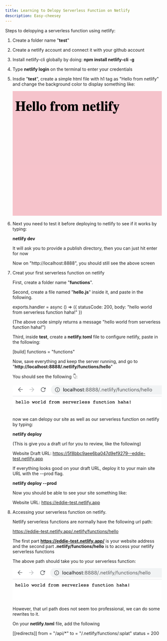 ```yaml
---
title: Learning to Delopy Serverless Function on Netlify
description: Easy-cheesey
---
```

Steps to delopying a serverless function using netlify:

<style>
.code {
    white-space: pre;
    font-family: monospace;
}
</style>

1. Create a folder name "**test**"

2. Create a netlify account and connect it with your github account

3. Install netlify-cli globally by doing:
    **npm install netlify-cli -g**

3. Type **netlify login** on the terminal to enter your credentials

4. Insdie "**test**", create a simple html file with h1 tag as "Hello from netlify" and change the background color to display something like:

    ![alt text](./images/test.png "image")

5. Next you need to test it before deploying to netlify to see if it works by typing:

    **netlify dev**

    It will ask you to provide a publish directory, then you can just hit enter for now

    Now on "http://localhost:8888", you should still see the above screen

6. Creat your first serverless function on netlify

    First, create a folder name "**functions**".
    
    Second, create a file named "**hello.js**" inside it, and paste in the following.

    exports.handler = async () => ({
        statusCode: 200,
        body: "hello world from serverless function haha!"
    })

    (The above code simply returns a message "hello world from serverless function haha!")

    Third, inside **test**, create a **netlify.toml** file to configure netlify, paste in the following:

    [build]
    functions = "functions"

    Now, save everything and keep the server running, and go to "**http://localhost:8888/.netlify/functions/hello**"

    You should see the following 👇:

    ![alt text](./images/serverless.png "image")

    now we can delopy our site as well as our serverless function on netlify by typing:

    **netlify deploy**

    (This is give you a draft url for you to review, like the following)

    Website Draft URL: https://5f8bbc9aee6ba047d9ef9279--eddie-test.netlify.app


    If everything looks good on your draft URL, deploy it to your main site URL with the --prod flag.

    **netlify deploy --prod**

    Now you should be able to see your site something like:

    Website URL:       https://eddie-test.netlify.app

7. Accessing your serverless function on netlify.

    Netlify serverless functions are normally have the following url path: 

    https://eddie-test.netlify.app/.netlify/functions/hello

    The first part **https://eddie-test.netlify.app/** is your website address and the second part **.netlify/functions/hello** is to access your netlify serverless functions 

    The above path should take you to your serverless function:

    ![alt text](./images/renderServerless.png "image")

    However, that url path does not seem too professional, we can do some rewrites to it.

    On your **netlify.toml** file, add the following

    [[redirects]]
        from = "/api/*"
        to = "/.netlify/functions/:splat"
        status = 200